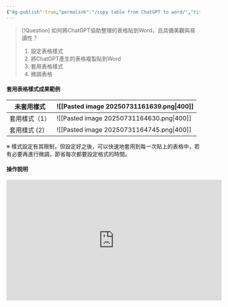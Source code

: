```yaml
---
{"dg-publish":true,"permalink":"/copy table from ChatGPT to word/","title":"複製ChatGPT產生的表格到Word","tags":["chatgpt","ai","guideline"],"created":"2025-07-29T11:40","updated":"2025-07-31T10:39"}
---
```



> [!Question] 如何將ChatGPT協助整理的表格貼到Word，且具備美觀與易讀性？
> 1. 設定表格樣式
> 2. 將ChatGPT產生的表格複製貼到Word
> 3. 套用表格樣式
> 4. 微調表格


#### 套用表格樣式成果範例

| 未套用樣式    | ![[Pasted image 20250731161639.png\|400]] |
| -------- | ----------------------------------------- |
| 套用樣式（1）  | ![[Pasted image 20250731164630.png\|400]] |
| 套用樣式 (2) | ![[Pasted image 20250731164745.png\|400]] |
※ 樣式設定有其限制，但設定好之後，可以快速地套用到每一次貼上的表格中，若有必要再進行微調，節省每次都要設定格式的時間。


#### 操作說明

<iframe width="560" height="315" src="https://www.youtube.com/embed/AEhGyOQ95pw?si=CccnBeERzTjLUSoT&amp;start=49" title="YouTube video player" frameborder="0" allow="accelerometer; autoplay; clipboard-write; encrypted-media; gyroscope; picture-in-picture; web-share" referrerpolicy="strict-origin-when-cross-origin" allowfullscreen></iframe>

